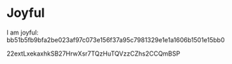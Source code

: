# Joyful

I am joyful: bb51b5fb9bfa2be023af97c073e156f37a95c7981329e1e1a1606b1501e15bb0


22extLxekaxhkSB27HrwXsr7TQzHuTQVzzCZhs2CCQmBSP